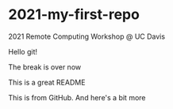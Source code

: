 # 2021-my-first-repo
2021 Remote Computing Workshop @ UC Davis

Hello git!

The break is over now

This is a great README

This is from GitHub. And here's a bit more
